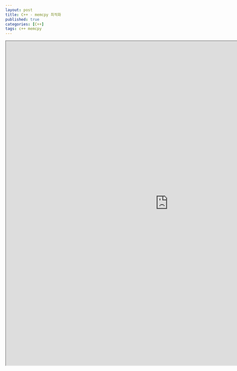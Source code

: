 ```yaml
---
layout: post
title: C++ - memcpy 최적화
published: true
categories: [C++]
tags: c++ memcpy
---
```

<iframe width="1024" height="1024" src="https://docs.google.com/document/d/e/2PACX-1vRMsA7ZLEk9jTlLrhNwQADSG6CcafawD7XhgMcPCBdAAvqpG-omG1h6mXbyB-5xKJE-9AmVzv6mhOQj/pub?embedded=true"></iframe>   
  